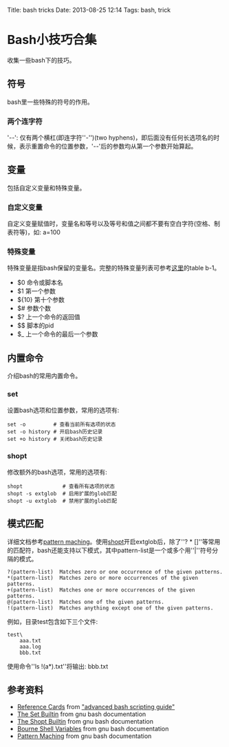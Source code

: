 Title: bash tricks
Date: 2013-08-25 12:14
Tags: bash, trick

# Bash小技巧合集

收集一些bash下的技巧。

## 符号

bash里一些特殊的符号的作用。

### 两个连字符

'--': 仅有两个横杠(即连字符''-'')(two hyphens)，即后面没有任何长选项名的时候，表示重置命令的位置参数，'--'后的参数均从第一个参数开始算起。
## 变量

包括自定义变量和特殊变量。
###  自定义变量 

自定义变量赋值时，变量名和等号以及等号和值之间都不要有空白字符(空格、制表符等)，如:
    a=100
### 特殊变量

特殊变量是指bash保留的变量名。完整的特殊变量列表可参考[这里](http://tldp.org/LDP/abs/html/refcards.html)的table b-1。

*  $0 命令或脚本名
*  $1 第一个参数
*  ${10} 第十个参数
*  $# 参数个数
*  $? 上一个命令的返回值
*  $$ 脚本的pid
*  $_ 上一个命令的最后一个参数

## 内置命令

介绍bash的常用内置命令。
### set

设置bash选项和位置参数，常用的选项有:

	set -o         # 查看当前所有选项的状态
	set -o history # 开启bash历史记录
	set +o history # 关闭bash历史记录


### shopt

修改额外的bash选项，常用的选项有:

	shopt             # 查看所有选项的状态
	shopt -s extglob  # 启用扩展的glob匹配
	shopt -u extglob  # 禁用扩展的glob匹配


## 模式匹配

详细文档参考[pattern maching](http://www.gnu.org/software/bash/manual/bash.html#Pattern-Matching)。使用[shopt](#shopt)开启extglob后，除了''? * []''等常用的匹配符，bash还能支持以下模式，其中pattern-list是一个或多个用''|''符号分隔的模式。

	
	?(pattern-list)  Matches zero or one occurrence of the given patterns.
	*(pattern-list)  Matches zero or more occurrences of the given patterns.
	+(pattern-list)  Matches one or more occurrences of the given patterns.
	@(pattern-list)  Matches one of the given patterns.
	!(pattern-list)  Matches anything except one of the given patterns.

例如，目录test包含如下三个文件:
	
	test\
	    aaa.txt
	    aaa.log
	    bbb.txt

使用命令''ls !(a*).txt''将输出:
    bbb.txt


## 参考资料

*  [Reference Cards](http://tldp.org/LDP/abs/html/refcards.html) from ["advanced bash scripting guide"](http://tldp.org/LDP/abs/html/)
*  [The Set Builtin](http://www.gnu.org/software/bash/manual/bash.html#The-Set-Builtin) from gnu bash documentation
*  [The Shopt Builtin](http://www.gnu.org/software/bash/manual/bash.html#The-Shopt-Builtin) from gnu bash documentation
*  [Bourne Shell Variables](http://www.gnu.org/software/bash/manual/bash.html#Bourne-Shell-Variables) from gnu bash documentation
*  [Pattern Maching](http://www.gnu.org/software/bash/manual/bash.html#Pattern-Matching) from gnu bash documentation

